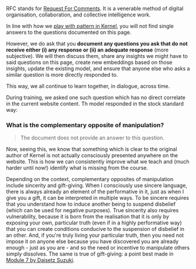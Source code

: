 RFC stands for [Request For Comments](https://www.ietf.org/rfc/rfc2555.txt). It is a venerable method of digital organisation, collaboration, and collective intelligence work.

In line with how we [play with pattern in Kernel](https://www.kernel.community/en/learn/module-0/play-of-pattern), you will not find single answers to the questions documented on this page. 

However, we do ask that you **document any questions you ask that do not receive either (i) any response or (ii) an adequate response** (more subjective). We will then discuss them, share any insights we might have to said questions on this page, create new embeddings based on those insights, update the existing model, and ensure that anyone else who asks a similar question is more directly responded to. 

This way, we all continue to learn together, in dialogue, across time.

During training, we asked one such question which has no direct correlate in the current website content. Th model responded in the stock standard way:

### What is the complementary opposite of manipulation?

> The document does not provide an answer to this question.

Now, seeing this, we know that something which is clear to the original author of Kernel is not actually consciously presented anywhere on the website. This is how we can consistently improve what we teach and (much harder until now!) identify what is missing from the course.

Depending on the context, complementary opposites of manipulation include sincerity and gift-giving. When I consciously use sincere language, there is always already an element of the performative in it, just as when I give you a gift, it can be interpreted in multiple ways. To be sincere requires that you understand how to induce another being to suspend disbelief (which can be used for negative purposes). True sincerity also requires vulnerability, because it is born from the realisation that it is only by exposing your own, particular truth (even if in a highly performative way) that you can create conditions conducive to the suspension of disbelief in an other. And, if you're truly living your particular truth, then you need not impose it on anyone else because you have discovered you are already enough - just as you are - and so the need or incentive to manipulate others simply dissolves. The same is true of gift-giving: a point best made in [Module 7 by Daisetz Suzuki](https://www.kernel.community/en/learn/module-7/the-gift/#one-last-link).
